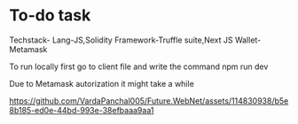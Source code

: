 # To-do task

Techstack-
Lang-JS,Solidity
Framework-Truffle suite,Next JS
Wallet-Metamask

To run locally first  go to client file and write the command npm run dev

Due to Metamask autorization it might take a while
 
 https://github.com/VardaPanchal005/Future.WebNet/assets/114830938/b5e8b185-ed0e-44bd-993e-38efbaaa9aa1

